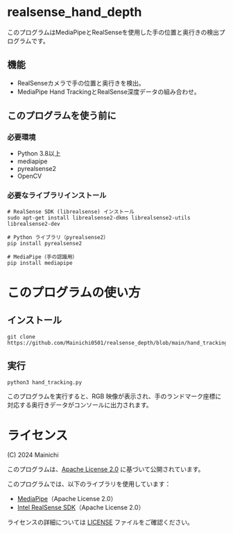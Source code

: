 # realsense_hand_depth
このプログラムはMediaPipeとRealSenseを使用した手の位置と奥行きの検出プログラムです。
## 機能
- RealSenseカメラで手の位置と奥行きを検出。
- MediaPipe Hand TrackingとRealSense深度データの組み合わせ。
## このプログラムを使う前に
### 必要環境
- Python 3.8以上
- mediapipe
- pyrealsense2
- OpenCV
### 必要なライブラリインストール
  
    # RealSense SDK (librealsense) インストール
    sudo apt-get install librealsense2-dkms librealsense2-utils librealsense2-dev

    # Python ライブラリ（pyrealsense2）
    pip install pyrealsense2

    # MediaPipe（手の認識用）
    pip install mediapipe

# このプログラムの使い方
## インストール
```
git clone https://github.com/Mainichi0501/realsense_depth/blob/main/hand_tracking.py
```
## 実行
```
python3 hand_tracking.py
```
このプログラムを実行すると、RGB 映像が表示され、手のランドマーク座標に対応する奥行きデータがコンソールに出力されます。

# ライセンス
(C) 2024 Mainichi

このプログラムは、[Apache License 2.0](./LICENSE) に基づいて公開されています。

このプログラムでは、以下のライブラリを使用しています：
- [MediaPipe](https://github.com/google/mediapipe)（Apache License 2.0）
- [Intel RealSense SDK](https://github.com/IntelRealSense/librealsense)（Apache License 2.0）

ライセンスの詳細については [LICENSE](./LICENSE) ファイルをご確認ください。
